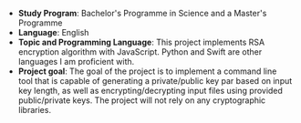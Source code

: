 * **Study Program**: Bachelor's Programme in Science and a Master's Programme 
* **Language**: English
* **Topic and Programming Language**: This project implements RSA encryption algorithm with JavaScript. Python and Swift
are other languages I am proficient with.
* **Project goal**: The goal of the project is to implement a command line tool that is capable of generating a 
private/public key par based on input key length, as well as encrypting/decrypting input files using provided 
public/private keys. The project will not rely on any cryptographic libraries.